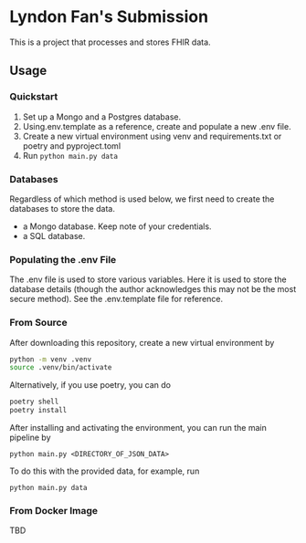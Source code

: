 # Lyndon Fan's Submission

This is a project that processes and stores FHIR data.

## Usage

### Quickstart

1. Set up a Mongo and a Postgres database.
2. Using.env.template as a reference, create and populate a new .env file.
3. Create a new virtual environment using venv and requirements.txt or poetry and pyproject.toml
4. Run `python main.py data`

### Databases

Regardless of which method is used below, we first need to create the databases to store the data.

-   a Mongo database. Keep note of your credentials.
-   a SQL database.

### Populating the .env File

The .env file is used to store various variables. Here it is used to store the database details (though the author acknowledges this may not be the most secure method). See the .env.template file for reference.

### From Source

After downloading this repository, create a new virtual environment by

```bash
python -m venv .venv
source .venv/bin/activate
```

Alternatively, if you use poetry, you can do

```bash
poetry shell
poetry install
```

After installing and activating the environment, you can run the main pipeline by

`python main.py <DIRECTORY_OF_JSON_DATA>`

To do this with the provided data, for example, run

`python main.py data`

### From Docker Image

TBD
